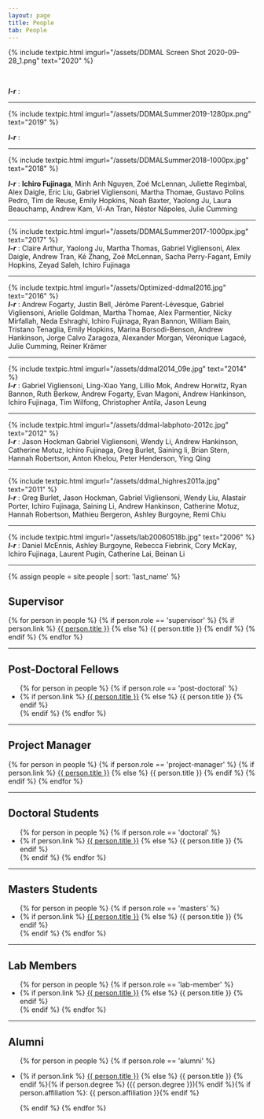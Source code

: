 ```yaml
---
layout: page
title: People
tab: People
---
```


{% include textpic.html imgurl="/assets/DDMAL Screen Shot 2020-09-28_1.png" text="2020" %}

<br>

**_l-r_** :

<hr>
{% include textpic.html imgurl="/assets/DDMALSummer2019-1280px.png" text="2019" %}

<br>

**_l-r_** :

<hr>
{% include textpic.html imgurl="/assets/DDMALSummer2018-1000px.jpg" text="2018" %}

<br>

**_l-r_** : ****Ichiro Fujinaga****, Minh Anh Nguyen, Zoé McLennan, Juliette Regimbal, Alex Daigle, Eric Liu, Gabriel Vigliensoni, Martha Thomae, Gustavo Polins Pedro, Tim de Reuse, Emily Hopkins, Noah Baxter, Yaolong Ju, Laura Beauchamp, Andrew Kam, Vi-An Tran, Néstor Nápoles, Julie Cumming
<hr>

{% include textpic.html imgurl="/assets/DDMALSummer2017-1000px.jpg" text="2017" %}
<br>
**_l-r_** : Claire Arthur, Yaolong Ju, Martha Thomas, Gabriel Vigliensoni, Alex Daigle, Andrew Tran, Ké Zhang, Zoé McLennan, Sacha Perry-Fagant, Emily Hopkins, Zeyad Saleh, Ichiro Fujinaga
<hr>

{% include textpic.html imgurl="/assets/Optimized-ddmal2016.jpg" text="2016" %}
<br>
**_l-r_** : Andrew Fogarty, Justin Bell, Jérôme Parent-Lévesque, Gabriel Vigliensoni, Arielle Goldman, Martha Thomae, Alex Parmentier, Nicky Mirfallah, Neda Eshraghi, Ichiro Fujinaga, Ryan Bannon, William Bain, Tristano Tenaglia, Emily Hopkins, Marina Borsodi-Benson, Andrew Hankinson, Jorge Calvo Zaragoza, Alexander Morgan, Véronique Lagacé, Julie Cumming, Reiner Krämer
<hr>

{% include textpic.html imgurl="/assets/ddmal2014_09e.jpg" text="2014" %}
<br>
**_l-r_** : Gabriel Vigliensoni, Ling-Xiao Yang, Lillio Mok, Andrew Horwitz, Ryan Bannon, Ruth Berkow, Andrew Fogarty, Evan Magoni, Andrew Hankinson, Ichiro Fujinaga, Tim Wilfong, Christopher Antila, Jason Leung
<hr>

{% include textpic.html imgurl="/assets/ddmal-labphoto-2012c.jpg" text="2012" %}
<br>
**_l-r_** : Jason Hockman Gabriel Vigliensoni, Wendy Li, Andrew Hankinson, Catherine Motuz, Ichiro Fujinaga, Greg Burlet, Saining li, Brian Stern, Hannah Robertson, Anton Khelou, Peter Henderson, Ying Qing
<hr>

{% include textpic.html imgurl="/assets/ddmal_highres2011a.jpg" text="2011" %}
<br>
**_l-r_** : Greg Burlet, Jason Hockman, Gabriel Vigliensoni, Wendy Liu, Alastair Porter, Ichiro Fujinaga, Saining Li, Andrew Hankinson, Catherine Motuz, Hannah Robertson, Mathieu Bergeron, Ashley Burgoyne, Remi Chiu
<hr>

{% include textpic.html imgurl="/assets/lab20060518b.jpg" text="2006" %}
<br>
**_l-r_** : Daniel McEnnis, Ashley Burgoyne, Rebecca Fiebrink, Cory McKay, Ichiro Fujinaga, Laurent Pugin, Catherine Lai, Beinan Li
<hr>

{% assign people = site.people | sort: 'last_name' %}

## Supervisor

{% for person in people %}
  {% if person.role == 'supervisor' %}
  {% if person.link %}
  <a href="{{ person.link }}">{{ person.title }}</a>
  {% else %}
  {{ person.title }}
  {% endif %}
  {% endif %}
{% endfor %}

<hr>

## Post-Doctoral Fellows  

<ul class="ulist-html">
{% for person in people %}
  {% if person.role == 'post-doctoral' %}
  <li>
  {% if person.link %}
  <a href="{{ person.link }}">{{ person.title }}</a>
  {% else %}
  {{ person.title }}
  {% endif %}
  </li>
  {% endif %}
{% endfor %}
</ul>

<hr>

## Project Manager

{% for person in people %}
  {% if person.role == 'project-manager' %}
  {% if person.link %}
  <a href="{{ person.link }}">{{ person.title }}</a>
  {% else %}
  {{ person.title }}
  {% endif %}
  {% endif %}
{% endfor %}

<hr>

## Doctoral Students

<ul class="ulist-html">
{% for person in people %}
  {% if person.role == 'doctoral' %}
  <li>
  {% if person.link %}
  <a href="{{ person.link }}">{{ person.title }}</a>
  {% else %}
  {{ person.title }}
  {% endif %}
  </li>
  {% endif %}
{% endfor %}
</ul>

<hr>

## Masters Students

<ul class="ulist-html">
{% for person in people %}
  {% if person.role == 'masters' %}
    <li>
      {% if person.link %}
        <a href="{{ person.link }}">{{ person.title }}</a>
      {% else %}
        {{ person.title }}
      {% endif %}
    </li>
  {% endif %}
{% endfor %}
</ul>

<hr>

## Lab Members

<ul class="ulist-html">
{% for person in people %}
  {% if person.role == 'lab-member' %}
    <li>
      {% if person.link %}
        <a href="{{ person.link }}">{{ person.title }}</a>
      {% else %}
        {{ person.title }}
      {% endif %}
    </li>
  {% endif %}
{% endfor %}
</ul>

<hr>

## Alumni

<ul class="ulist-html">
{% for person in people %}
  {% if person.role == 'alumni' %}
  <li>

  {% if person.link %}
  <a href="{{ person.link }}">{{ person.title }}</a>
  {% else %}
  {{ person.title }}
  {% endif %}{% if person.degree %} ({{ person.degree }}){% endif %}{% if person.affiliation %}: {{ person.affiliation }}{% endif %}

  </li>
  {% endif %}
{% endfor %}
</ul>
